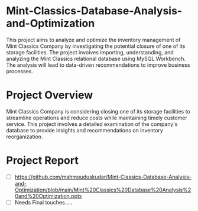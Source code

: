 # Mint-Classics-Database-Analysis-and-Optimization
This project aims to analyze and optimize the inventory management of Mint Classics Company by investigating the potential closure of one of its storage facilities. The project involves importing, understanding, and analyzing the Mint Classics relational database using MySQL Workbench. The analysis will lead to data-driven recommendations to improve business processes.

# Project Overview
Mint Classics Company is considering closing one of its storage facilities to streamline operations and reduce costs while maintaining timely customer service. This project involves a detailed examination of the company's database to provide insights and recommendations on inventory reorganization.

# Project Report
- [ ] https://github.com/mahmouduskudar/Mint-Classics-Database-Analysis-and-Optimization/blob/main/Mint%20Classics%20Database%20Analysis%20and%20Optimization.pptx
- [ ] Needs Final touches.....
